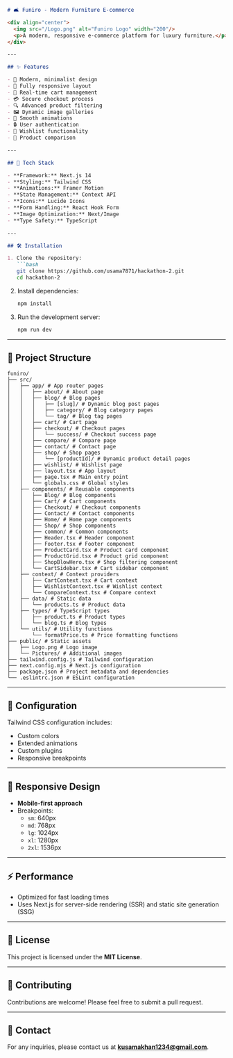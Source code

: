 
```markdown
# 🛋️ Funiro - Modern Furniture E-commerce

<div align="center">
  <img src="/Logo.png" alt="Funiro Logo" width="200"/>
  <p>A modern, responsive e-commerce platform for luxury furniture.</p>
</div>

---

## ✨ Features

- 🎨 Modern, minimalist design
- 📱 Fully responsive layout
- 🛒 Real-time cart management
- 💳 Secure checkout process
- 🔍 Advanced product filtering
- 🖼️ Dynamic image galleries
- 🌙 Smooth animations
- 🔒 User authentication
- 💖 Wishlist functionality
- 🔄 Product comparison

---

## 🚀 Tech Stack

- **Framework:** Next.js 14
- **Styling:** Tailwind CSS
- **Animations:** Framer Motion
- **State Management:** Context API
- **Icons:** Lucide Icons
- **Form Handling:** React Hook Form
- **Image Optimization:** Next/Image
- **Type Safety:** TypeScript

---

## 🛠️ Installation

1. Clone the repository:
   ```bash
   git clone https://github.com/usama7871/hackathon-2.git
   cd hackathon-2
   ```

2. Install dependencies:
   ```bash
   npm install
   ```

3. Run the development server:
   ```bash
   npm run dev
   ```

---

## 📂 Project Structure

```
funiro/
├── src/
│   ├── app/ # App router pages
│   │   ├── about/ # About page
│   │   ├── blog/ # Blog pages
│   │   │   ├── [slug]/ # Dynamic blog post pages
│   │   │   ├── category/ # Blog category pages
│   │   │   └── tag/ # Blog tag pages
│   │   ├── cart/ # Cart page
│   │   ├── checkout/ # Checkout pages
│   │   │   └── success/ # Checkout success page
│   │   ├── compare/ # Compare page
│   │   ├── contact/ # Contact page
│   │   ├── shop/ # Shop pages
│   │   │   └── [productId]/ # Dynamic product detail pages
│   │   ├── wishlist/ # Wishlist page
│   │   ├── layout.tsx # App layout
│   │   ├── page.tsx # Main entry point
│   │   └── globals.css # Global styles
│   ├── components/ # Reusable components
│   │   ├── Blog/ # Blog components
│   │   ├── Cart/ # Cart components
│   │   ├── Checkout/ # Checkout components
│   │   ├── Contact/ # Contact components
│   │   ├── Home/ # Home page components
│   │   ├── Shop/ # Shop components
│   │   ├── common/ # Common components
│   │   ├── Header.tsx # Header component
│   │   ├── Footer.tsx # Footer component
│   │   ├── ProductCard.tsx # Product card component
│   │   ├── ProductGrid.tsx # Product grid component
│   │   ├── ShopBlowHero.tsx # Shop filtering component
│   │   └── CartSidebar.tsx # Cart sidebar component
│   ├── context/ # Context providers
│   │   ├── CartContext.tsx # Cart context
│   │   ├── WishlistContext.tsx # Wishlist context
│   │   └── CompareContext.tsx # Compare context
│   ├── data/ # Static data
│   │   └── products.ts # Product data
│   ├── types/ # TypeScript types
│   │   ├── product.ts # Product types
│   │   └── blog.ts # Blog types
│   └── utils/ # Utility functions
│       └── formatPrice.ts # Price formatting functions
├── public/ # Static assets
│   ├── Logo.png # Logo image
│   └── Pictures/ # Additional images
├── tailwind.config.js # Tailwind configuration
├── next.config.mjs # Next.js configuration
├── package.json # Project metadata and dependencies
└── .eslintrc.json # ESLint configuration
```

---

## 🔧 Configuration

Tailwind CSS configuration includes:
- Custom colors
- Extended animations
- Custom plugins
- Responsive breakpoints

---

## 📱 Responsive Design

- **Mobile-first approach**
- Breakpoints:
  - `sm`: 640px
  - `md`: 768px
  - `lg`: 1024px
  - `xl`: 1280px
  - `2xl`: 1536px

---

## ⚡ Performance

- Optimized for fast loading times
- Uses Next.js for server-side rendering (SSR) and static site generation (SSG)

---

## 📄 License

This project is licensed under the **MIT License**.

---

## 🤝 Contributing

Contributions are welcome! Please feel free to submit a pull request.

---

## 📧 Contact

For any inquiries, please contact us at **kusamakhan1234@gmail.com**.
```
